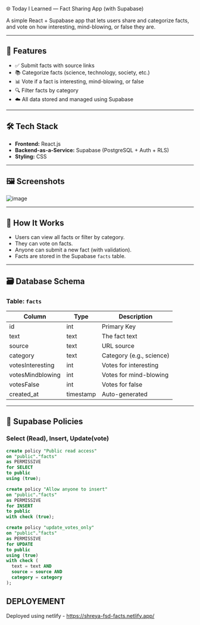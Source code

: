 🌐 Today I Learned — Fact Sharing App (with Supabase)

A simple React + Supabase app that lets users share and categorize facts, and vote on how interesting, mind-blowing, or false they are.

---

## 🚀 Features

- ✅ Submit facts with source links
- 📚 Categorize facts (science, technology, society, etc.)
- 📊 Vote if a fact is interesting, mind-blowing, or false
- 🔍 Filter facts by category
- ☁️ All data stored and managed using Supabase

---

## 🛠️ Tech Stack

- **Frontend:** React.js
- **Backend-as-a-Service:** Supabase (PostgreSQL + Auth + RLS)
- **Styling:** CSS

---

## 🖼️ Screenshots

![image](https://github.com/user-attachments/assets/f2412a11-c018-49ab-a0fc-78fb5d3fbf84)


---

## 🧠 How It Works

- Users can view all facts or filter by category.
- They can vote on facts.
- Anyone can submit a new fact (with validation).
- Facts are stored in the Supabase `facts` table.

---

## 🗃️ Database Schema

### Table: `facts`

| Column           | Type      | Description                     |
|------------------|-----------|---------------------------------|
| id               | int       | Primary Key                     |
| text             | text      | The fact text                   |
| source           | text      | URL source                      |
| category         | text      | Category (e.g., science)        |
| votesInteresting | int       | Votes for interesting           |
| votesMindblowing | int       | Votes for mind-blowing          |
| votesFalse       | int       | Votes for false                 |
| created_at       | timestamp | Auto-generated                  |

---

## 🔐 Supabase Policies

### Select (Read), Insert, Update(vote)

```sql
create policy "Public read access"
on "public"."facts"
as PERMISSIVE
for SELECT
to public
using (true); 

create policy "Allow anyone to insert"
on "public"."facts"
as PERMISSIVE
for INSERT
to public
with check (true);

create policy "update_votes_only"
on "public"."facts"
as PERMISSIVE
for UPDATE
to public
using (true)
with check (
  text = text AND
  source = source AND
  category = category
);

```

## DEPLOYEMENT
 Deployed using netlify - https://shreya-fsd-facts.netlify.app/ 

